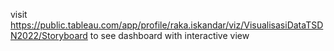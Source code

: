 visit https://public.tableau.com/app/profile/raka.iskandar/viz/VisualisasiDataTSDN2022/Storyboard to see dashboard with interactive view
